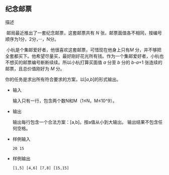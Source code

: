 ## 纪念邮票

描述

​    邮局最近推出了一套纪念邮票，这套邮票共有 *N* 张，邮票面值各不相同，按编号顺序为1分，2分，···，N分。

​    小杭是个集邮爱好者，他很喜欢这套邮票，可惜现在他身上只有*M* 分，并不够把全套都买下。他希望尽量买，最好刚好花光所有钱。作为一个集邮爱好者，小杭也不想买的邮票编号断断续续。所以小杭打算买面值 *a* 分至 *b* 分的 *b*-*a*+1 张连续的邮票，且总价值刚好为 *M* 分。

​    你的任务是求出所有符合要求的方案，以[*a*,*b*]的形式输出。

- 输入

  输入只有一行，包含两个数N和M（1≤N，M≤10^9）。

- 输出

  输出每行包含一个合法方案：[a,b]。按a值从小到大输出。 输出结果不包含任何空格。

- 样例输入

  `20 15`

- 样例输出

  `[1,5] [4,6] [7,8] [15,15]`